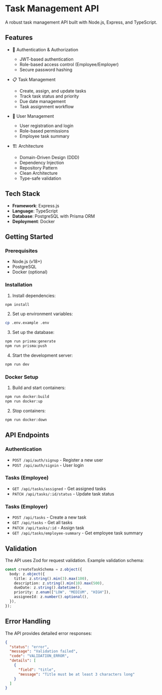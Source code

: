 # Task Management API

A robust task management API built with Node.js, Express, and TypeScript.

## Features

- 🔐 Authentication & Authorization

  - JWT-based authentication
  - Role-based access control (Employee/Employer)
  - Secure password hashing

- 📋 Task Management

  - Create, assign, and update tasks
  - Track task status and priority
  - Due date management
  - Task assignment workflow

- 👥 User Management

  - User registration and login
  - Role-based permissions
  - Employee task summary

- 🏗 Architecture
  - Domain-Driven Design (DDD)
  - Dependency Injection
  - Repository Pattern
  - Clean Architecture
  - Type-safe validation

## Tech Stack

- **Framework**: Express.js
- **Language**: TypeScript
- **Database**: PostgreSQL with Prisma ORM
- **Deployment**: Docker

## Getting Started

### Prerequisites

- Node.js (v18+)
- PostgreSQL
- Docker (optional)

### Installation

1. Install dependencies:

```bash
npm install
```

2. Set up environment variables:

```bash
cp .env.example .env
```

3. Set up the database:

```bash
npm run prisma:generate
npm run prisma:push
```

4. Start the development server:

```bash
npm run dev
```

### Docker Setup

1. Build and start containers:

```bash
npm run docker:build
npm run docker:up
```

2. Stop containers:

```bash
npm run docker:down
```

## API Endpoints

### Authentication

- `POST /api/auth/signup` - Register a new user
- `POST /api/auth/signin` - User login

### Tasks (Employee)

- `GET /api/tasks/assigned` - Get assigned tasks
- `PATCH /api/tasks/:id/status` - Update task status

### Tasks (Employer)

- `POST /api/tasks` - Create a new task
- `GET /api/tasks` - Get all tasks
- `PATCH /api/tasks/:id` - Assign task
- `GET /api/tasks/employee-summary` - Get employee task summary

## Validation

The API uses Zod for request validation.
Example validation schema:

```typescript
const createTaskSchema = z.object({
  body: z.object({
    title: z.string().min(3).max(100),
    description: z.string().min(10).max(500),
    dueDate: z.string().datetime(),
    priority: z.enum(["LOW", "MEDIUM", "HIGH"]),
    assigneeId: z.number().optional(),
  }),
});
```

## Error Handling

The API provides detailed error responses:

```json
{
  "status": "error",
  "message": "Validation failed",
  "code": "VALIDATION_ERROR",
  "details": [
    {
      "field": "title",
      "message": "Title must be at least 3 characters long"
    }
  ]
}
```
